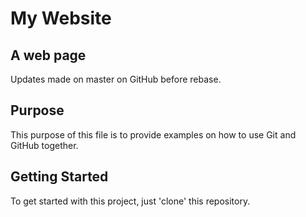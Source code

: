 # My Website

## A web page

Updates made on master on GitHub before rebase.

## Purpose

This purpose of this file is to provide examples
on how to use Git and GitHub together.

## Getting Started

To get started with this project, just 'clone' this repository.
